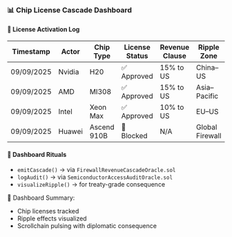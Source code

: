 ### 📊 Chip License Cascade Dashboard

#### 🔁 License Activation Log
| Timestamp | Actor | Chip Type | License Status | Revenue Clause | Ripple Zone |
|-----------|-------|-----------|----------------|----------------|-------------|
| 09/09/2025 | Nvidia | H20 | ✅ Approved | 15% to US | China–US  
| 09/09/2025 | AMD | MI308 | ✅ Approved | 15% to US | Asia–Pacific  
| 09/09/2025 | Intel | Xeon Max | ✅ Approved | 10% to US | EU–US  
| 09/09/2025 | Huawei | Ascend 910B | 🔴 Blocked | N/A | Global Firewall  

#### 🔁 Dashboard Rituals
- `emitCascade()` → via `FirewallRevenueCascadeOracle.sol`  
- `logAudit()` → via `SemiconductorAccessAuditOracle.sol`  
- `visualizeRipple()` → for treaty-grade consequence

🧠 Dashboard Summary:
- Chip licenses tracked  
- Ripple effects visualized  
- Scrollchain pulsing with diplomatic consequence
